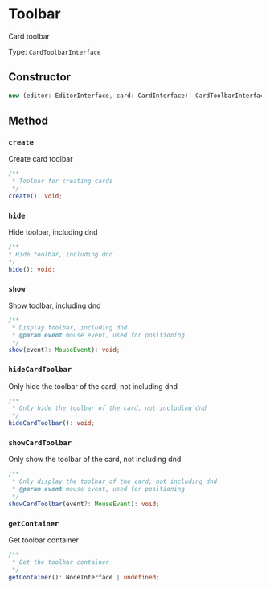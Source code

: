 # Toolbar

Card toolbar

Type: `CardToolbarInterface`

## Constructor

```ts
new (editor: EditorInterface, card: CardInterface): CardToolbarInterface
```

## Method

### `create`

Create card toolbar

```ts
/**
 * Toolbar for creating cards
 */
create(): void;
```

### `hide`

Hide toolbar, including dnd

```ts
/**
* Hide toolbar, including dnd
*/
hide(): void;
```

### `show`

Show toolbar, including dnd

```ts
/**
 * Display toolbar, including dnd
 * @param event mouse event, used for positioning
 */
show(event?: MouseEvent): void;
```

### `hideCardToolbar`

Only hide the toolbar of the card, not including dnd

```ts
/**
 * Only hide the toolbar of the card, not including dnd
 */
hideCardToolbar(): void;
```

### `showCardToolbar`

Only show the toolbar of the card, not including dnd

```ts
/**
 * Only display the toolbar of the card, not including dnd
 * @param event mouse event, used for positioning
 */
showCardToolbar(event?: MouseEvent): void;
```

### `getContainer`

Get toolbar container

```ts
/**
 * Get the toolbar container
 */
getContainer(): NodeInterface | undefined;
```
